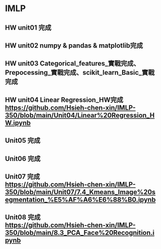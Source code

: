 # IMLP

## HW unit01 完成</br>
## HW unit02 numpy & pandas & matplotlib完成
## HW unit03 Categorical_features_實戰完成、Prepocessing_實戰完成、scikit_learn_Basic_實戰完成
## HW unit04 Linear Regression_HW完成 </br><https://github.com/Hsieh-chen-xin/IMLP-350/blob/main/Unit04/Linear%20Regression_HW.ipynb>
## Unit05 完成
## Unit06 完成
## Unit07 完成 </br><https://github.com/Hsieh-chen-xin/IMLP-350/blob/main/Unit07/7.4_Kmeans_Image%20segmentation_%E5%AF%A6%E6%88%B0.ipynb>
## Unit08 完成 </br><https://github.com/Hsieh-chen-xin/IMLP-350/blob/main/8.3_PCA_Face%20Recognition.ipynb>
